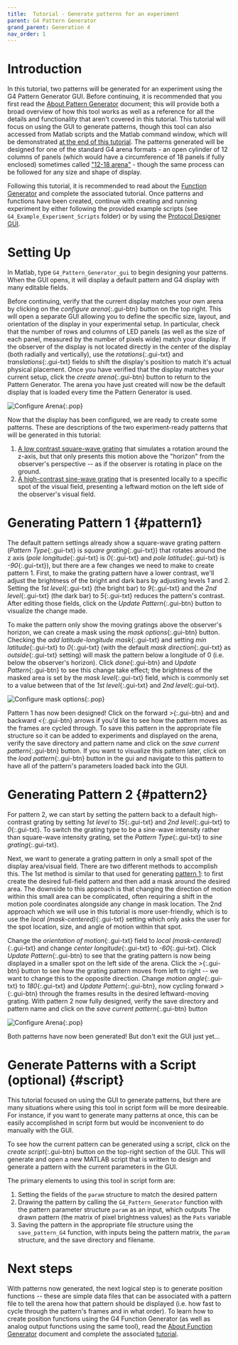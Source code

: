 ```yaml
---
title:  Tutorial - Generate patterns for an experiment
parent: G4 Pattern Generator
grand_parent: Generation 4
nav_order: 1
---
```


# Introduction

In this tutorial, two patterns will be generated for an experiment using the G4 Pattern Generator GUI. Before continuing, it is recommended that you first read the [About Pattern Generator](pattern-generator.md) document; this will provide both a broad overview of how this tool works as well as a reference for all the details and functionality that aren't covered in this tutorial. This tutorial will focus on using the GUI to generate patterns, though this tool can also accessed from Matlab scripts and the Matlab command window, which will be demonstrated [at the end of this tutorial](#script). The patterns generated will be designed for one of the standard G4 arena formats - an open cylinder of 12 columns of panels (which would have a circumference of 18 panels if fully enclosed) sometimes called ["12-18 arena"]({{site.baseurl}}/Generation%204/Arena/docs/arena.html#a12-18) - though the same process can be followed for any size and shape of display.

Following this tutorial, it is recommended to read about the [Function Generator](function-generator.md) and complete the associated tutorial. Once patterns and functions have been created, continue with creating and running experiment by either following the provided example scripts (see `G4_Example_Experiment_Scripts` folder) or by using the [Protocol Designer GUI](protocol-designer.md).

# Setting Up

In Matlab, type `G4_Pattern_Generator_gui` to begin designing your patterns. When the GUI opens, it will display a default pattern and G4 display with many editable fields.

Before continuing, verify that the current display matches your own arena by clicking on the *configure arena*{:.gui-btn} button on the top right. This will open a separate GUI allowing you to define the specific size, layout, and orientation of the display in your experimental setup. In particular, check that the number of rows and columns of LED panels (as well as the size of each panel, measured by the number of pixels wide) match your display. If the observer of the display is not located directly in the center of the display (both radially and vertically), use the *rotations*{:.gui-txt} and *translations*{:.gui-txt} fields to shift the display's position to match it's actual physical placement. Once you have verified that the display matches your current setup, click the *create arena*{:.gui-btn} button to return to the Pattern Generator. The arena you have just created will now be the default display that is loaded every time the Pattern Generator is used.

![Configure Arena](assets/pattern-generator_configure-arena.png){:.pop}

Now that the display has been configured, we are ready to create some patterns. These are descriptions of the two experiment-ready patterns that will be generated in this tutorial:

1. [A low contrast square-wave grating](#pattern1) that simulates a rotation around the z-axis, but that only presents this motion above the "horizon" from the observer's perspective -- as if the observer is rotating in place on the ground.
2. [A high-contrast sine-wave grating](#pattern2) that is presented locally to a specific spot of the visual field, presenting a leftward motion on the left side of the observer's visual field.

# Generating Pattern 1 {#pattern1}

The default pattern settings already show a square-wave grating pattern (*Pattern Type*{:.gui-txt} is *square grating*{:.gui-txt}) that rotates around the z axis (*pole longitude*{:.gui-txt} is *0*{:.gui-txt} and *pole latitude*{:.gui-txt} is *-90*{:.gui-txt}), but there are a few changes we need to make to create pattern 1. First, to make the grating pattern have a lower contrast, we'll adjust the brightness of the bright and dark bars by adjusting levels 1 and 2. Setting the *1st level*{:.gui-txt} (the bright bar) to *9*{:.gui-txt} and the *2nd level*{:.gui-txt} (the dark bar) to *5*{:.gui-txt} reduces the pattern's contrast. After editing those fields, click on the *Update Pattern*{:.gui-btn} button to visualize the change made.

To make the pattern only show the moving gratings above the observer's horizon, we can create a mask using the *mask options*{:.gui-btn} button. Checking the *add latitude-longitude mask*{:.gui-txt} and setting *min latitude*{:.gui-txt} to *0*{:.gui-txt} (with the default *mask direction*{:.gui-txt} as *outside*{:.gui-txt} setting) will mask the pattern below a longitude of 0 (i.e. below the observer's horizon). Click *done*{:.gui-btn} and *Update Pattern*{:.gui-btn} to see this change take effect; the brightness of the masked area is set by the *mask level*{:.gui-txt} field, which is commonly set to a value between that of the *1st level*{:.gui-txt} and *2nd level*{:.gui-txt}.

![Configure mask options](assets/pattern-generator_mask-options.png){:.pop}

Pattern 1 has now been designed! Click on the forward *>*{:.gui-btn} and and backward *<*{:.gui-btn} arrows if you'd like to see how the pattern moves as the frames are cycled through. To save this pattern in the appropriate file structure so it can be added to experiments and displayed on the arena, verify the save directory and pattern name and click on the *save current pattern*{:.gui-btn} button. If you want to visualize this pattern later, click on the *load pattern*{:.gui-btn} button in the gui and navigate to this pattern to have all of the pattern's parameters loaded back into the GUI.

# Generating Pattern 2 {#pattern2}

For pattern 2, we can start by setting the pattern back to a default high-contrast grating by setting *1st level* to *15*{:.gui-txt} and *2nd level*{:.gui-txt} to *0*{:.gui-txt}. To switch the grating type to be a sine-wave intensity rather than square-wave intensity grating, set the *Pattern Type*{:.gui-txt} to *sine grating*{:.gui-txt}.

Next, we want to generate a grating pattern in only a small spot of the display area/visual field. There are two different methods to accomplish this. The 1st method is similar to that used for generating [pattern 1](#pattern1): to first create the desired full-field pattern and then add a mask around the desired area. The downside to this approach is that changing the direction of motion within this small area can be complicated, often requiring a shift in the motion pole coordinates alongside any change in mask location. The 2nd approach which we will use in this tutorial is more user-friendly, which is to use the *local (mask-centered)*{:.gui-txt} setting which only asks the user for the spot location, size, and angle of motion within that spot.

Change the *orientation of motion*{:.gui-txt} field to *local (mask-centered)*{:.gui-txt} and change *center longitude*{:.gui-txt} to *-60*{:.gui-txt}. Click *Update Pattern*{:.gui-btn} to see that the grating pattern is now being displayed in a smaller spot on the left side of the arena. Click the *>*{:.gui-btn} button to see how the grating pattern moves from left to right -- we want to change this to the opposite direction. Change *motion angle*{:.gui-txt} to *180*{:.gui-txt} and *Update Pattern*{:.gui-btn}, now cycling forward *>*{:.gui-btn} through the frames results in the desired leftward-moving grating. With pattern 2 now fully designed, verify the save directory and pattern name and click on the *save current pattern*{:.gui-btn} button

![Configure Arena](assets/pattern-generator_pattern-type.png){:.pop}

Both patterns have now been generated! But don't exit the GUI just yet…

# Generate Patterns with a Script (optional) {#script}

This tutorial focused on using the GUI to generate patterns, but there are many situations where using this tool in script form will be more desireable. For instance, if you want to generate many patterns at once, this can be easily accomplished in script form but would be inconvenient to do manually with the GUI.

To see how the current pattern can be generated using a script, click on the *create script*{:.gui-btn} button on the top-right section of the GUI. This will generate and open a new MATLAB script that is written to design and generate a pattern with the current parameters in the GUI.

The primary elements to using this tool in script form are:

1. Setting the fields of the `param` structure to match the desired pattern
2. Drawing the pattern by calling the `G4_Pattern_Generator` function with the pattern parameter structure `param` as an input, which outputs The drawn pattern (the matrix of pixel brightness values) as the `Pats` variable
3. Saving the pattern in the appropriate file structure using the `save_pattern_G4` function, with inputs being the pattern matrix, the `param` structure, and the save directory and filename.

# Next steps

With patterns now generated, the next logical step is to generate position functions -- these are simple data files that can be associated with a pattern file to tell the arena how that pattern should be displayed (i.e. how fast to cycle through the pattern's frames and in what order). To learn how to create position functions using the G4 Function Generator (as well as analog output functions using the same tool), read the [About Function Generator](function-generator.md) document and complete the associated [tutorial](function-generator_generate_tutorial.md).
